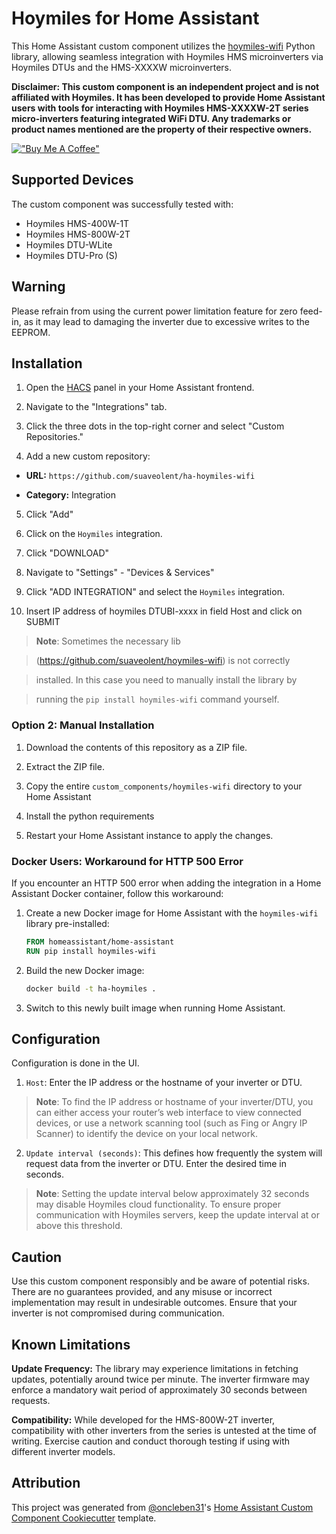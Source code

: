 # Hoymiles for Home Assistant

This Home Assistant custom component utilizes the [hoymiles-wifi](https://github.com/suaveolent/hoymiles-wifi) Python library, allowing seamless integration with Hoymiles HMS microinverters via Hoymiles DTUs and the HMS-XXXXW microinverters.

**Disclaimer: This custom component is an independent project and is not affiliated with Hoymiles. It has been developed to provide Home Assistant users with tools for interacting with Hoymiles HMS-XXXXW-2T series micro-inverters featuring integrated WiFi DTU. Any trademarks or product names mentioned are the property of their respective owners.**

[!["Buy Me A Coffee"](https://www.buymeacoffee.com/assets/img/custom_images/orange_img.png)](https://www.buymeacoffee.com/suaveolent)

## Supported Devices

The custom component was successfully tested with:

- Hoymiles HMS-400W-1T
- Hoymiles HMS-800W-2T
- Hoymiles DTU-WLite
- Hoymiles DTU-Pro (S)


## Warning

Please refrain from using the current power limitation feature for zero feed-in, as it may lead to damaging the inverter due to excessive writes to the EEPROM.

## Installation

1. Open the [HACS](https://hacs.xyz) panel in your Home Assistant frontend.

2. Navigate to the "Integrations" tab.

3. Click the three dots in the top-right corner and select "Custom Repositories."

4. Add a new custom repository:

- **URL:** `https://github.com/suaveolent/ha-hoymiles-wifi`

- **Category:** Integration

5. Click "Add"

6. Click on the `Hoymiles` integration.

7. Click "DOWNLOAD"

8. Navigate to "Settings" - "Devices & Services"

9. Click "ADD INTEGRATION" and select the `Hoymiles` integration.
10. Insert IP address of hoymiles DTUBI-xxxx in field Host and click on SUBMIT
    
> **Note**: Sometimes the necessary lib

> (https://github.com/suaveolent/hoymiles-wifi) is not correctly

> installed. In this case you need to manually install the library by

> running the `pip install hoymiles-wifi` command yourself.

### Option 2: Manual Installation

1. Download the contents of this repository as a ZIP file.

2. Extract the ZIP file.

3. Copy the entire `custom_components/hoymiles-wifi` directory to your Home Assistant

4. Install the python requirements

5. Restart your Home Assistant instance to apply the changes.

### Docker Users: Workaround for HTTP 500 Error

If you encounter an HTTP 500 error when adding the integration in a Home Assistant Docker container, follow this workaround:

1. Create a new Docker image for Home Assistant with the `hoymiles-wifi` library pre-installed:
    ```dockerfile
    FROM homeassistant/home-assistant
    RUN pip install hoymiles-wifi
    ```
2. Build the new Docker image:
    ```bash
    docker build -t ha-hoymiles .
    ```
3. Switch to this newly built image when running Home Assistant.

## Configuration

Configuration is done in the UI.

1. `Host`: Enter the IP address or the hostname of your inverter or DTU.

> **Note**: To find the IP address or hostname of your inverter/DTU, you can either access your router’s web interface to view connected devices, or use a network scanning tool (such as Fing or Angry IP Scanner) to identify the device on your local network.

2. `Update interval (seconds)`: This defines how frequently the system will request data from the inverter or DTU. Enter the desired time in seconds.

> **Note**: Setting the update interval below approximately 32 seconds may disable Hoymiles cloud functionality. To ensure proper communication with Hoymiles servers, keep the update interval at or above this threshold.

## Caution

Use this custom component responsibly and be aware of potential risks. There are no guarantees provided, and any misuse or incorrect implementation may result in undesirable outcomes. Ensure that your inverter is not compromised during communication.

## Known Limitations

**Update Frequency:** The library may experience limitations in fetching updates, potentially around twice per minute. The inverter firmware may enforce a mandatory wait period of approximately 30 seconds between requests.

**Compatibility:** While developed for the HMS-800W-2T inverter, compatibility with other inverters from the series is untested at the time of writing. Exercise caution and conduct thorough testing if using with different inverter models.

## Attribution

This project was generated from [@oncleben31](https://github.com/oncleben31)'s [Home Assistant Custom Component Cookiecutter](https://github.com/oncleben31/cookiecutter-homeassistant-custom-component) template.
